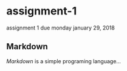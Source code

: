 # assignment-1
assignment 1 due monday january 29, 2018

## Markdown
*Markdown* is a simple programing language...
